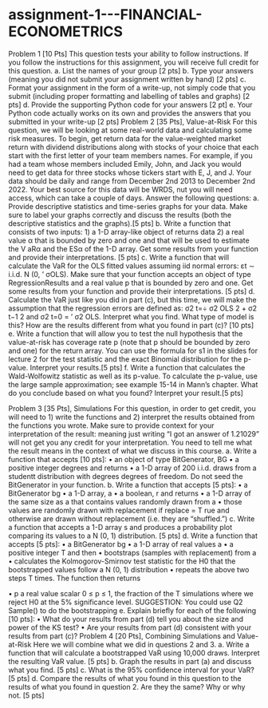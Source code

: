# assignment-1---FINANCIAL-ECONOMETRICS
Problem 1 [10 Pts] This question tests your ability to follow instructions. If you follow the instructions for this assignment, you will receive full credit for this question. a. List the names of your group [2 pts] b. Type your answers (meaning you did not submit your assignment written by hand) [2 pts] c. Format your assignment in the form of a write-up, not simply code that you submit (including proper formatting and labelling of tables and graphs) [2 pts] d. Provide the supporting Python code for your answers [2 pt] e. Your Python code actually works on its own and provides the answers that you submitted in your write-up [2 pts] Problem 2 [35 Pts], Value-at-Risk For this question, we will be looking at some real-world data and calculating some risk measures. To begin, get return data for the value-weighted market return with dividend distributions along with stocks of your choice that each start with the first letter of your team members names. For example, if you had a team whose members included Emily, John, and Jack you would need to get data for three stocks whose tickers start with E, J, and J. Your data should be daily and range from December 2nd 2013 to December 2nd 2022. Your best source for this data will be WRDS, nut you will need access, which can take a couple of days. Answer the following questions: a. Provide descriptive statistics and time-series graphs for your data. Make sure to label your graphs correctly and discuss the results (both the descriptive statistics and the graphs).[5 pts] b. Write a function that consists of two inputs: 1) a 1-D array-like object of returns data 2) a real value α that is bounded by zero and one and that will be used to estimate the V aRα and the ESα of the 1-D array. Get some results from your function and provide their interpretations. [5 pts] c. Write a function that will calculate the VaR for the OLS fitted values assuming iid normal errors: εt ∼ i.i.d. N (0, ’ σOLS). Make sure that your function accepts an object of type RegressionResults and a real value p that is bounded by zero and one. Get some results from your function and provide their interpretations. [5 pts] d. Calculate the VaR just like you did in part (c), but this time, we will make the assumption that the regression errors are defined as: σ2 t=÷ σ2 OLS 2 + σ2 t−1 2 and σ2 t=0 = ’ σ2 OLS. Interpret what you find. What type of model is this? How are the results different from what you found in part (c)? [10 pts] e. Write a function that will allow you to test the null hypothesis that the value-at-risk has coverage rate p (note that p should be bounded by zero and one) for the return array. You can use the formula for s1 in the slides for lecture 2 for the test statistic and the exact Binomial distribution for the p-value. Interpret your results.[5 pts] f. Write a function that calculates the Wald-Wolfowitz statistic as well as its p-value. To calculate the p-value, use the large sample approximation; see example 15-14 in Mann’s chapter. What do you conclude based on what you found? Interpret your result.[5 pts]

Problem 3 [35 Pts], Simulations For this question, in order to get credit, you will need to 1) write the functions and 2) interpret the results obtained from the functions you wrote. Make sure to provide context for your interpretation of the result: meaning just writing “I got an answer of 1.21029” will not get you any credit for your interpretation. You need to tell me what the result means in the context of what we discuss in this course. a. Write a function that accepts [10 pts]: • an object of type BitGenerator, BG • a positive integer degrees and returns • a 1-D array of 200 i.i.d. draws from a studentt distribution with degrees degrees of freedom. Do not seed the BitGenerator in your function. b. Write a function that accepts [5 pts]: • a BitGenerator bg • a 1-D array, a • a boolean, r and returns • a 1-D array of the same size as a that contains values randomly drawn from a • those values are randomly drawn with replacement if replace = T rue and otherwise are drawn without replacement (i.e. they are “shuffled.”) c. Write a function that accepts a 1-D array s and produces a probability plot comparing its values to a N (0, 1) distribution. [5 pts] d. Write a function that accepts [5 pts]: • a BitGenerator bg • a 1-D array of real values a • a positive integer T and then • bootstraps (samples with replacement) from a • calculates the Kolmogorov-Smirnov test statistic for the H0 that the bootstrapped values follow a N (0, 1) distribution • repeats the above two steps T times. The function then returns

• p a real value scalar 0 ≤ p ≤ 1, the fraction of the T simulations where we reject H0 at the 5% significance level. SUGGESTION: You could use Q2 Sample() to do the bootstrapping e. Explain briefly for each of the following [10 pts]: • What do your results from part (d) tell you about the size and power of the KS test? • Are your results from part (d) consistent with your results from part (c)? Problem 4 [20 Pts], Combining Simulations and Value-at-Risk Here we will combine what we did in questions 2 and 3. a. Write a function that will calculate a bootstrapped VaR using 10,000 draws. Interpret the resulting VaR value. [5 pts] b. Graph the results in part (a) and discuss what you find. [5 pts] c. What is the 95% confidence interval for your VaR? [5 pts] d. Compare the results of what you found in this question to the results of what you found in question 2. Are they the same? Why or why not. [5 pts]
